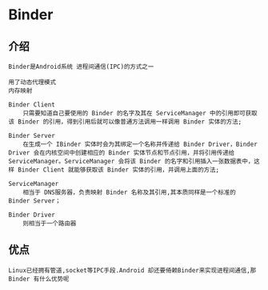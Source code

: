# Binder 

## 介绍

    Binder是Android系统 进程间通信(IPC)的方式之一
    
    用了动态代理模式
    内存映射

    Binder Client 
        只需要知道自己要使用的 Binder 的名字及其在 ServiceManager 中的引用即可获取该 Binder 的引用，得到引用后就可以像普通方法调用一样调用 Binder 实体的方法;

    Binder Server 
        在生成一个 IBinder 实体时会为其绑定一个名称并传递给 Binder Driver，Binder Driver 会在内核空间中创建相应的 Binder 实体节点和节点引用，并将引用传递给 ServiceManager。ServiceManager 会将该 Binder 的名字和引用插入一张数据表中，这样 Binder Client 就能够获取该 Binder 实体的引用，并调用上面的方法;

    ServiceManager 
        相当于 DNS服务器，负责映射 Binder 名称及其引用,其本质同样是一个标准的 Binder Server；

    Binder Driver 
        则相当于一个路由器

## 优点

    Linux已经拥有管道,socket等IPC手段.Android 却还要倚赖Binder来实现进程间通信,那Binder 有什么优势呢

    
